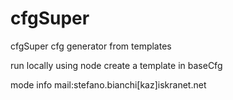 # cfgSuper
 cfgSuper cfg generator from templates

run locally using node
create a template in baseCfg

mode info mail:stefano.bianchi[kaz]iskranet.net
